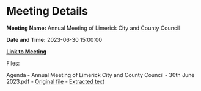 # Meeting Details

**Meeting Name:** Annual Meeting of Limerick City and County Council

**Date and Time:** 2023-06-30 15:00:00

**[Link to Meeting](https://www.limerick.ie/council/whats-on/annual-meeting-of-limerick-city-and-county-council)**

Files: 

Agenda - Annual Meeting of Limerick City and County Council - 30th June 2023.pdf - [Original file](https://www.limerick.ie/sites/default/files/media/documents/2023-06/Agenda-Annual-Meeting-of-Limerick-City-and-County-Council-30th-June-2023.pdf) - [Extracted text](./Agenda%20-%20Annual%20Meeting%20of%20Limerick%20City%20and%20County%20Council%20-%2030th%20June%202023.md)

